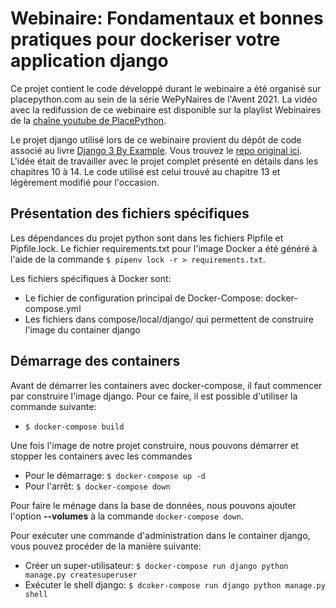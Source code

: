 # Webinaire: Fondamentaux et bonnes pratiques pour dockeriser votre application django

Ce projet contient le code développé durant le webinaire a été organisé sur 
placepython.com au sein de la série WePyNaires de l'Avent 2021. La vidéo avec
la redifussion de ce webinaire est disponible sur la playlist Webinaires de la
[chaîne youtube de PlacePython](https://www.youtube.com/playlist?list=PLwMb0z7bJHmw-3q2G02CD2Pe9UedwPHEt).

Le projet django utilisé lors de ce webinaire provient du dépôt de code associé
au livre [Django 3 By Example](https://www.packtpub.com/product/django-3-by-example-third-edition/9781838981952). Vous trouvez le [repo original ici](https://github.com/PacktPublishing/Django-3-by-Example). L'idée était
de travailler avec le projet complet présenté en détails dans les chapitres 10
à 14. Le code utilisé est celui trouvé au chapitre 13 et légèrement modifié
pour l'occasion.

## Présentation des fichiers spécifiques

Les dépendances du projet python sont dans les fichiers Pipfile et Pipfile.lock.
Le fichier requirements.txt pour l'image Docker a été généré à l'aide de la
commande `$ pipenv lock -r > requirements.txt`.

Les fichiers spécifiques à Docker sont:
- Le fichier de configuration principal de Docker-Compose: docker-compose.yml
- Les fichiers dans compose/local/django/ qui permettent de construire l'image du container django

## Démarrage des containers

Avant de démarrer les containers avec docker-compose, il faut commencer par 
construire l'image django. Pour ce faire, il est possible d'utiliser la commande
suivante:
- `$ docker-compose build`

Une fois l'image de notre projet construire, nous pouvons démarrer et stopper
les containers avec les commandes
- Pour le démarrage: `$ docker-compose up -d`
- Pour l'arrêt: `$ docker-compose down`

Pour faire le ménage dans la base de données, nous pouvons ajouter l'option **--volumes**
à la commande `docker-compose down`.

Pour exécuter une commande d'administration dans le container django, vous pouvez
procéder de la manière suivante:
- Créer un super-utilisateur: `$ docker-compose run django python manage.py createsuperuser`
- Exécuter le shell django: `$ dcoker-compose run django python manage.py shell`

